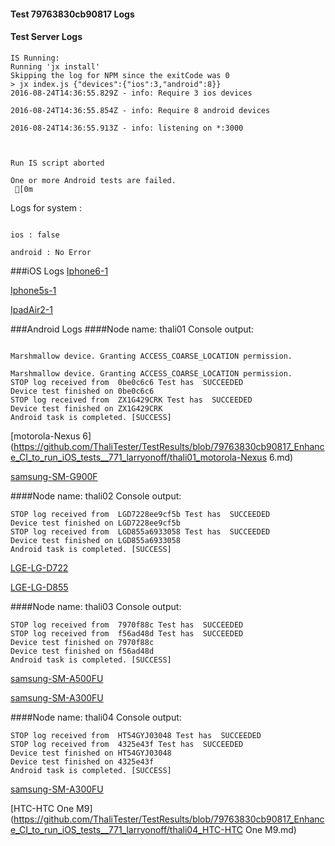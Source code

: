 #### Test 79763830cb90817 Logs

#### Test Server Logs
```
IS Running:
Running 'jx install'
Skipping the log for NPM since the exitCode was 0
> jx index.js {"devices":{"ios":3,"android":8}}
2016-08-24T14:36:55.829Z - info: Require 3 ios devices

2016-08-24T14:36:55.854Z - info: Require 8 android devices

2016-08-24T14:36:55.913Z - info: listening on *:3000


 
Run IS script aborted
 
One or more Android tests are failed.
 [0m

```


Logs for system : 
```

ios : false

android : No Error
```


###iOS Logs
[Iphone6-1](https://github.com/ThaliTester/TestResults/blob/79763830cb90817_Enhance_CI_to_run_iOS_tests__771_larryonoff/iOS_Iphone6-1.md)

[Iphone5s-1](https://github.com/ThaliTester/TestResults/blob/79763830cb90817_Enhance_CI_to_run_iOS_tests__771_larryonoff/iOS_Iphone5s-1.md)

[IpadAir2-1](https://github.com/ThaliTester/TestResults/blob/79763830cb90817_Enhance_CI_to_run_iOS_tests__771_larryonoff/iOS_IpadAir2-1.md)


###Android Logs
####Node name: thali01
Console output:
```

Marshmallow device. Granting ACCESS_COARSE_LOCATION permission.

Marshmallow device. Granting ACCESS_COARSE_LOCATION permission.
STOP log received from  0be0c6c6 Test has  SUCCEEDED
Device test finished on 0be0c6c6 
STOP log received from  ZX1G429CRK Test has  SUCCEEDED
Device test finished on ZX1G429CRK 
Android task is completed. [SUCCESS]
```
[motorola-Nexus 6](https://github.com/ThaliTester/TestResults/blob/79763830cb90817_Enhance_CI_to_run_iOS_tests__771_larryonoff/thali01_motorola-Nexus 6.md)

[samsung-SM-G900F](https://github.com/ThaliTester/TestResults/blob/79763830cb90817_Enhance_CI_to_run_iOS_tests__771_larryonoff/thali01_samsung-SM-G900F.md)

####Node name: thali02
Console output:
```
STOP log received from  LGD7228ee9cf5b Test has  SUCCEEDED
Device test finished on LGD7228ee9cf5b 
STOP log received from  LGD855a6933058 Test has  SUCCEEDED
Device test finished on LGD855a6933058 
Android task is completed. [SUCCESS]
```
[LGE-LG-D722](https://github.com/ThaliTester/TestResults/blob/79763830cb90817_Enhance_CI_to_run_iOS_tests__771_larryonoff/thali02_LGE-LG-D722.md)

[LGE-LG-D855](https://github.com/ThaliTester/TestResults/blob/79763830cb90817_Enhance_CI_to_run_iOS_tests__771_larryonoff/thali02_LGE-LG-D855.md)

####Node name: thali03
Console output:
```
STOP log received from  7970f88c Test has  SUCCEEDED
STOP log received from  f56ad48d Test has  SUCCEEDED
Device test finished on 7970f88c 
Device test finished on f56ad48d 
Android task is completed. [SUCCESS]
```
[samsung-SM-A500FU](https://github.com/ThaliTester/TestResults/blob/79763830cb90817_Enhance_CI_to_run_iOS_tests__771_larryonoff/thali03_samsung-SM-A500FU.md)

[samsung-SM-A300FU](https://github.com/ThaliTester/TestResults/blob/79763830cb90817_Enhance_CI_to_run_iOS_tests__771_larryonoff/thali03_samsung-SM-A300FU.md)

####Node name: thali04
Console output:
```
STOP log received from  HT54GYJ03048 Test has  SUCCEEDED
STOP log received from  4325e43f Test has  SUCCEEDED
Device test finished on HT54GYJ03048 
Device test finished on 4325e43f 
Android task is completed. [SUCCESS]
```
[samsung-SM-A300FU](https://github.com/ThaliTester/TestResults/blob/79763830cb90817_Enhance_CI_to_run_iOS_tests__771_larryonoff/thali04_samsung-SM-A300FU.md)

[HTC-HTC One M9](https://github.com/ThaliTester/TestResults/blob/79763830cb90817_Enhance_CI_to_run_iOS_tests__771_larryonoff/thali04_HTC-HTC One M9.md)


